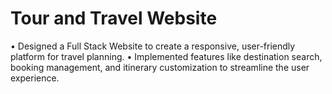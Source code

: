 # Tour and Travel Website
 • Designed a Full Stack Website  to create a responsive, user-friendly platform for travel planning.       • Implemented features like destination search, booking management, and itinerary customization to streamline the user  experience.   
